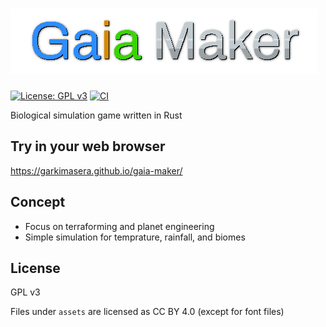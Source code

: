 # ![Gaia Maker](assets/logo.png)

[![License: GPL v3](https://img.shields.io/badge/License-GPLv3-blue.svg)](https://www.gnu.org/licenses/gpl-3.0)
[![CI](https://github.com/garkimasera/gaia-maker/actions/workflows/ci.yml/badge.svg)](https://github.com/garkimasera/gaia-maker/actions/workflows/ci.yml)

Biological simulation game written in Rust

## Try in your web browser

https://garkimasera.github.io/gaia-maker/

## Concept

* Focus on terraforming and planet engineering
* Simple simulation for temprature, rainfall, and biomes 

## License

GPL v3

Files under `assets` are licensed as CC BY 4.0 (except for font files)
